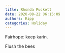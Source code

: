 ```yaml
---
title: Rhonda Puckett
date: 2020-08-22 06:15:09
authors: Ripp
categories: Holiday
---
```


 Fairhope: keep karin.

Flush the bees